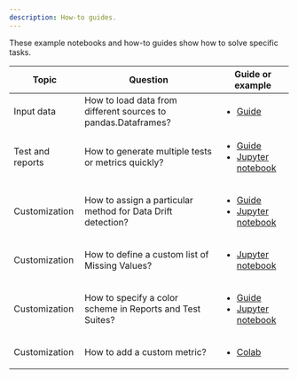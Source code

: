 ```yaml
---
description: How-to guides.
---
```


These example notebooks and how-to guides show how to solve specific tasks. 

Topic | Question| Guide or example 
| --- | --- | --- 
Input data | How to load data from different sources to pandas.Dataframes? | <ul><li>[Guide](load-data-to-pandas.md)</li></ul> 
Test and reports | How to generate multiple tests or metrics quickly? | <ul><li>[Guide](../customization/options-for-color-schema.md)</li><li>[Jupyter notebook](https://github.com/evidentlyai/evidently/blob/main/examples/how_to_questions/tests_and_metrics_generators.ipynb)</li></ul> 
Customization | How to assign a particular method for Data Drift detection?|<ul><li>[Guide](../customization/options-for-statistical-tests.md)</li><li> [Jupyter notebook](https://github.com/evidentlyai/evidently/blob/main/examples/how_to_questions/how_to_specify_stattest_for_a_testsuite.ipynb)</li></ul> 
Customization | How to define a custom list of Missing Values?|<ul><li>[Jupyter notebook](https://github.com/evidentlyai/evidently/blob/main/examples/how_to_questions/example_test_null_values.ipynb)</li></ul> 
Customization | How to specify a color scheme in Reports and Test Suites?|<ul><li>[Guide](../customization/options-for-color-schema.md)</li><li>[Jupyter notebook](https://github.com/evidentlyai/evidently/blob/main/examples/how_to_questions/colour_options_data_drift_iris.ipynb)</li></ul>  
Customization | How to add a custom metric? | <ul><li>[Colab](https://colab.research.google.com/drive/1kZ6RlbKfDiEoRkULnfPh_MbUPscB_iP_?usp=sharing)</li></ul> 
